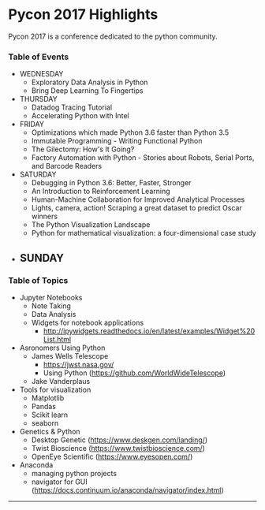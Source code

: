 # Pycon 2017 Highlights
Pycon 2017 is a conference dedicated to the python community.

### Table of Events
- WEDNESDAY
    - Exploratory Data Analysis in Python
    - Bring Deep Learning To Fingertips
- THURSDAY
    - Datadog Tracing Tutorial
    - Accelerating Python with Intel
- FRIDAY
    - Optimizations which made Python 3.6 faster than Python 3.5
    - Immutable Programming - Writing Functional Python
    - The Gilectomy: How's It Going?
    - Factory Automation with Python - Stories about Robots, Serial Ports, and Barcode Readers
- SATURDAY
    - Debugging in Python 3.6: Better, Faster, Stronger
    - An Introduction to Reinforcement Learning
    - Human-Machine Collaboration for Improved Analytical Processes
    - Lights, camera, action! Scraping a great dataset to predict Oscar winners
    - The Python Visualization Landscape
    - Python for mathematical visualization: a four-dimensional case study
- SUNDAY
    - 
    
### Table of Topics
- Jupyter Notebooks
    - Note Taking
    - Data Analysis
    - Widgets for notebook applications 
        - http://ipywidgets.readthedocs.io/en/latest/examples/Widget%20List.html
- Asronomers Using Python
    - James Wells Telescope 
        - https://jwst.nasa.gov/
        - Using Python (https://github.com/WorldWideTelescope)
    - Jake Vanderplaus
- Tools for visualization
    - Matplotlib
    - Pandas
    - Scikit learn
    - seaborn
- Genetics & Python
    - Desktop Genetic (https://www.deskgen.com/landing/)
    - Twist Bioscience (https://www.twistbioscience.com/)
    - OpenEye Scientific (https://www.eyesopen.com/)
- Anaconda
    - managing python projects
    - navigator for GUI (https://docs.continuum.io/anaconda/navigator/index.html)
<hr>
